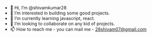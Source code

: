 - 👋 Hi, I’m @shivamkumar28
- 👀 I’m interested in building some good projects.
- 🌱 I’m currently learning javascript, react.
- 💞️ I’m looking to collaborate on any kid of projects.
- 📫 How to reach me - you can mail me - 28shivam07@gmail.com

<!---
shivamkumar28/shivamkumar28 is a ✨ special ✨ repository because its `README.md` (this file) appears on your GitHub profile.
You can click the Preview link to take a look at your changes.
--->
